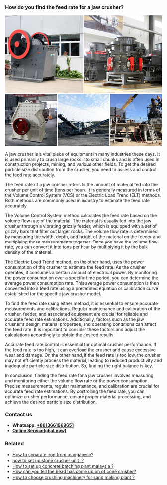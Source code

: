 <h3>How do you find the feed rate for a jaw crusher?</h3><img src='1701744960.jpg' alt=''><p>A jaw crusher is a vital piece of equipment in many industries these days. It is used primarily to crush large rocks into small chunks and is often used in construction projects, mining, and various other fields. To get the desired particle size distribution from the crusher, you need to assess and control the feed rate accurately.</p><p>The feed rate of a jaw crusher refers to the amount of material fed into the crusher per unit of time (tons per hour). It is generally measured in terms of the Volume Control System (VCS) or the Electric Load Trend (ELT) methods. Both methods are commonly used in industry to estimate the feed rate accurately.</p><p>The Volume Control System method calculates the feed rate based on the volume flow rate of the material. The material is usually fed into the jaw crusher through a vibrating grizzly feeder, which is equipped with a set of grizzly bars that filter out larger rocks. The volume flow rate is determined by measuring the width, depth, and height of the material on the feeder and multiplying those measurements together. Once you have the volume flow rate, you can convert it into tons per hour by multiplying it by the bulk density of the material.</p><p>The Electric Load Trend method, on the other hand, uses the power consumption of the crusher to estimate the feed rate. As the crusher operates, it consumes a certain amount of electrical power. By monitoring the power consumption over a specific time period, you can determine the average power consumption rate. This average power consumption is then converted into a feed rate using a predefined equation or calibration curve established for the specific jaw crusher model.</p><p>To find the feed rate using either method, it is essential to ensure accurate measurements and calibrations. Regular maintenance and calibration of the crusher, feeder, and associated equipment are crucial for reliable and accurate feed rate estimations. Additionally, factors such as the jaw crusher's design, material properties, and operating conditions can affect the feed rate. It is important to consider these factors and adjust the calculations accordingly to obtain the desired results.</p><p>Accurate feed rate control is essential for optimal crusher performance. If the feed rate is too high, it can overload the crusher and cause excessive wear and damage. On the other hand, if the feed rate is too low, the crusher may not efficiently process the material, leading to reduced productivity and inadequate particle size distribution. So, finding the right balance is key.</p><p>In conclusion, finding the feed rate for a jaw crusher involves measuring and monitoring either the volume flow rate or the power consumption. Precise measurements, regular maintenance, and calibration are crucial for accurate feed rate estimations. By controlling the feed rate, you can optimize crusher performance, ensure proper material processing, and achieve the desired particle size distribution.</p><h3>Contact us</h3><ul><li><strong>Whatsapp:&nbsp;<a href="https://wa.me/8613661969651">+8613661969651</a></strong></li><li><a href="https://swt.shibang-china.com/?git&amp;zhl&amp;How do you find the feed rate for a jaw crusher"><strong>Online Service(chat now)</strong></a></li></ul><h3>Related</h3><ul><li><a href='How to separate iron from manganese.md'>How to separate iron from manganese?</a></li><li><a href='how to set up stone crusher unit ？.md'>how to set up stone crusher unit ？</a></li><li><a href='How to set up concrete batching plant malaysia .md'>How to set up concrete batching plant malaysia ?</a></li><li><a href='How can you tell the head has come up on of cone crusher.md'>How can you tell the head has come up on of cone crusher?</a></li><li><a href='How to choose crushing machinery for sand making plant？.md'>How to choose crushing machinery for sand making plant？</a></li></ul>
